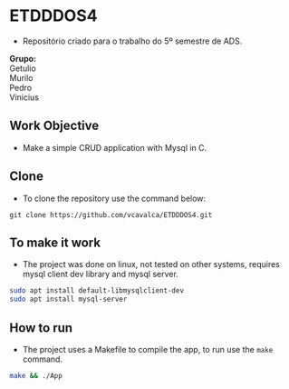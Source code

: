 # ETDDDOS4
- Repositório criado para o trabalho do 5º semestre de ADS.

**Grupo:**
<br>Getulio
<br>Murilo
<br>Pedro
<br>Vinicius

## Work Objective

- Make a simple CRUD application with Mysql in C.

## Clone

- To clone the repository use the command below:

```
git clone https://github.com/vcavalca/ETDDDOS4.git
```

## To make it work

- The project was done on linux, not tested on other systems, requires mysql client dev library and mysql server.

``` bash
sudo apt install default-libmysqlclient-dev
sudo apt install mysql-server
```

## How to run

- The project uses a Makefile to compile the app, to run use the `make` command.

``` bash
make && ./App
```
